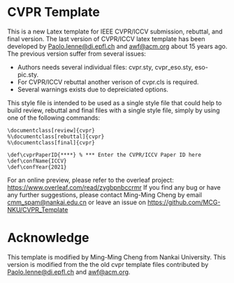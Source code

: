 # CVPR Template

This is a new Latex template for IEEE CVPR/ICCV submission, rebuttal, and final version. The last version of CVPR/ICCV latex template has been developed by Paolo.Ienne@di.epfl.ch and awf@acm.org about 15 years ago. The previous version suffer from several issues:

* Authors needs several individual files: cvpr.sty, cvpr_eso.sty, eso-pic.sty.
* For CVPR/ICCV rebuttal another verison of cvpr.cls is required.
* Several warnings exists due to depreiciated options.

This style file is intended to be used as a single style file that could help to build review, rebuttal and final files with a single style file, simply by using one of the following commands:

```Tex
\documentclass[review]{cvpr}
%\documentclass[rebuttal]{cvpr}
%\documentclass[final]{cvpr}

\def\cvprPaperID{****} % *** Enter the CVPR/ICCV Paper ID here
\def\confName{ICCV}
\def\confYear{2021}

```

For an online preview, please refer to the overleaf project: https://www.overleaf.com/read/zygbpnbccrmr If you find any bug or have any further suggestions, please contact Ming-Ming Cheng by email cmm_spam@nankai.edu.cn or leave an issue on https://github.com/MCG-NKU/CVPR_Template

# Acknowledge
This template is modified by Ming-Ming Cheng from Nankai University. This version is modified from the the old cvpr template files contributed by Paolo.Ienne@di.epfl.ch and awf@acm.org. 


